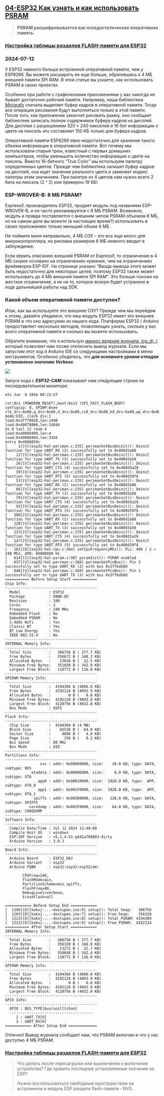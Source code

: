 ## [04-ESP32 Как узнать и как использовать PSRAM](https://thingpulse.com/esp32-how-to-use-psram/)

> **PSRAM расшифровывается как псевдостатическая оперативная память.**

### [Настрoйка таблицы разделов FLASH-памяти для ESP32](#%D0%BD%D0%B0%D1%81%D1%82%D1%80%D0%BE%D0%B9%D0%BA%D0%B0-%D1%82%D0%B0%D0%B1%D0%BB%D0%B8%D1%86%D1%8B-%D1%80%D0%B0%D0%B7%D0%B4%D0%B5%D0%BB%D0%BE%D0%B2-flash-%D0%BF%D0%B0%D0%BC%D1%8F%D1%82%D0%B8-%D0%B4%D0%BB%D1%8F-esp32)

### 2024-07-12

У ESP32 намного больше встроенной оперативной памяти, чем у ESP8266. Вы можете расширить ее еще больше, обратившись к 4 МБ внешней памяти SPI RAM. В этой статье вы узнаете, как использовать PSRAM в своих проектах.

Особенно при работе с графическими приложениями у вас никогда не бывает достаточно рабочей памяти. Например, наша библиотека [Minigrafx](https://github.com/ThingPulse/minigrafx) сначала выделяет буфер кадров в оперативной памяти. Тогда все операции рисования будут выполняться только в этой памяти. После того, как приложение закончит рисовать рамку, оно сообщает библиотеке записать полное содержимое буфера кадров на дисплей. Для дисплея с разрешением 320 × 240 пикселей и 16 бит информации о цвете на пиксель это составляет 150 КБ только для буфера кадров.

Оперативной памяти ESP8266 явно недостаточно для хранения такого объема информации в оперативной памяти. Вот почему мы использовали старый трюк, известный с первых домашних компьютеров, чтобы уменьшить количество информации о цвете на пиксель. Вместо 16-битного “True Color” мы используем палитру определенных цветов. Прежде чем библиотека запишет буфер кадров на дисплей, она ищет значение реального цвета и заменяет индекс палитры этим значением. При палитре из 4 цветов нам нужно всего 2 бита на пиксель (2 ^ 2) или примерно 19 КБ!

### ESP-WROVER-B: 8 МБ PSRAM?

Espressif, производитель ESP32, продает модуль под названием ESP-WROVER-B, и он часто рекламируется с 8 МБ PSRAM. Возможно, модуль и правда поставляется с внешним чипом PSRAM объемом 8 МБ, но на самом деле вы можете (в настоящее время?) использовать в своих приложениях только меньший объем 4 МБ. 

Не поймите меня неправильно, 4 МБ ОЗУ - это все еще много для микроконтроллера, но реклама размером 8 МБ немного вводит в заблуждение.

Если верить описанию внешней PSRAM от Espressif, то ограничение в 4 МБ скорее основано на ограничениях кремния, чем на ограничениях фреймворка ESP-IDF. На странице указано “Ввода-вывода этого может быть недостаточно для некоторых целей, поэтому ESP32 также может использовать до 4 МБ внешней памяти SPI RAM”. Это больше похоже на жесткое ограничение, а не на то, которое вскоре будет устранено в ходе дальнейшей работы над SDK.

### Какой объем оперативной памяти доступен?

Итак, как вы используете это внешнее ОЗУ? Прежде чем мы перейдем к этому, давайте убедимся, что наш модуль ESP32 имеет это внешнее PSRAM и что оно адресуемо из нашего кода. Платформа ESP32 / Arduino предоставляет несколько методов, позволяющих узнать, сколько у вас всего оперативной памяти и сколько вы можете использовать.

Обратите внимание, что я использую [макрос ведения журнала, log_d(..)](https://thingpulse.com/esp32-logging/) который позволяет нам позже отключить вывод журнала. Если мы запустим этот код в Arduino IDE со следующими настройками в меню инструментов. Особенно убедитесь, что ***для основного уровня отладки установлено значение Verbose***.

![](kakoj-obem-operativnoj-pamyati-dostupen.jpg)

Запуск кода c ***ESP32-CAM*** показывает нам следующие строки на последовательном мониторе:

```
ets Jun  8 2016 00:22:57

rst:0x1 (POWERON_RESET),boot:0x13 (SPI_FAST_FLASH_BOOT)
configsip: 0, SPIWP:0xee
clk_drv:0x00,q_drv:0x00,d_drv:0x00,cs0_drv:0x00,hd_drv:0x00,wp_drv:0x00
mode:DIO, clock div:1
load:0x3fff0030,len:1448
load:0x40078000,len:14844
ho 0 tail 12 room 4
load:0x40080400,len:4
load:0x40080404,len:3356
entry 0x4008059c
[     1][V][esp32-hal-periman.c:235] perimanSetBusDeinit(): Deinit function for type UART_RX (2) successfully set to 0x400d3a88
[    12][V][esp32-hal-periman.c:235] perimanSetBusDeinit(): Deinit function for type UART_TX (3) successfully set to 0x400d3a58
[    26][V][esp32-hal-periman.c:235] perimanSetBusDeinit(): Deinit function for type UART_CTS (4) successfully set to 0x400d3a28
[    39][V][esp32-hal-periman.c:235] perimanSetBusDeinit(): Deinit function for type UART_RTS (5) successfully set to 0x400d39f8
[    53][V][esp32-hal-periman.c:235] perimanSetBusDeinit(): Deinit function for type UART_RX (2) successfully set to 0x400d3a88
[    66][V][esp32-hal-periman.c:235] perimanSetBusDeinit(): Deinit function for type UART_TX (3) successfully set to 0x400d3a58
[    79][V][esp32-hal-periman.c:235] perimanSetBusDeinit(): Deinit function for type UART_CTS (4) successfully set to 0x400d3a28
[    93][V][esp32-hal-periman.c:235] perimanSetBusDeinit(): Deinit function for type UART_RTS (5) successfully set to 0x400d39f8
[   106][V][esp32-hal-periman.c:235] perimanSetBusDeinit(): Deinit function for type UART_RX (2) successfully set to 0x400d3a88
[   120][V][esp32-hal-periman.c:235] perimanSetBusDeinit(): Deinit function for type UART_TX (3) successfully set to 0x400d3a58
[   133][V][esp32-hal-periman.c:235] perimanSetBusDeinit(): Deinit function for type UART_CTS (4) successfully set to 0x400d3a28
[   147][V][esp32-hal-periman.c:235] perimanSetBusDeinit(): Deinit function for type UART_RTS (5) successfully set to 0x400d39f8
[   162][D][esp32-hal-cpu.c:264] setCpuFrequencyMhz(): PLL: 480 / 2 = 240 Mhz, APB: 80000000 Hz
[   614][I][esp32-hal-psram.c:90] psramInit(): PSRAM enabled
[   637][V][esp32-hal-periman.c:160] perimanSetPinBus(): Pin 3 successfully set to type UART_RX (2) with bus 0x3ffbdb60
[   648][V][esp32-hal-periman.c:160] perimanSetPinBus(): Pin 1 successfully set to type UART_TX (3) with bus 0x3ffbdb60
=========== Before Setup Start ===========
Chip Info:
------------------------------------------
  Model             : ESP32
  Package           : D0WD-Q5
  Revision          : 100
  Cores             : 2
  Frequency         : 240 MHz
  Embedded Flash    : No
  Embedded PSRAM    : No
  2.4GHz WiFi       : Yes
  Classic BT        : Yes
  BT Low Energy     : Yes
  IEEE 802.15.4     : No
------------------------------------------
INTERNAL Memory Info:
------------------------------------------
  Total Size        :   386756 B ( 377.7 KB)
  Free Bytes        :   356672 B ( 348.3 KB)
  Allocated Bytes   :    23016 B (  22.5 KB)
  Minimum Free Bytes:   351020 B ( 342.8 KB)
  Largest Free Block:   118772 B ( 116.0 KB)
------------------------------------------
SPIRAM Memory Info:
------------------------------------------
  Total Size        :  4194304 B (4096.0 KB)
  Free Bytes        :  4192124 B (4093.9 KB)
  Allocated Bytes   :        0 B (   0.0 KB)
  Minimum Free Bytes:  4192124 B (4093.9 KB)
  Largest Free Block:  4128756 B (4032.0 KB)
  Bus Mode          : QSPI
------------------------------------------
Flash Info:
------------------------------------------
  Chip Size         :  4194304 B (4 MB)
  Block Size        :    65536 B (  64.0 KB)
  Sector Size       :     4096 B (   4.0 KB)
  Page Size         :      256 B (   0.2 KB)
  Bus Speed         : 80 MHz
  Bus Mode          : QIO
------------------------------------------
Partitions Info:
------------------------------------------
                nvs : addr: 0x00009000, size:    20.0 KB, type: DATA, subtype: NVS
            otadata : addr: 0x0000E000, size:     8.0 KB, type: DATA, subtype: OTA
               app0 : addr: 0x00010000, size:  1920.0 KB, type:  APP, subtype: OTA_0
               app1 : addr: 0x001F0000, size:  1920.0 KB, type:  APP, subtype: OTA_1
             spiffs : addr: 0x003D0000, size:   128.0 KB, type: DATA, subtype: SPIFFS
           coredump : addr: 0x003F0000, size:    64.0 KB, type: DATA, subtype: COREDUMP
------------------------------------------
Software Info:
------------------------------------------
  Compile Date/Time : Jul 12 2024 13:49:08
  Compile Host OS   : windows
  ESP-IDF Version   : v5.1.4-51-g442a798083-dirty
  Arduino Version   : 3.0.1
------------------------------------------
Board Info:
------------------------------------------
  Arduino Board     : ESP32_DEV
  Arduino Variant   : esp32
  Arduino FQBN      : esp32:esp32:esp32cam:
  
        CPUFreq=240,
        FlashMode=qio,
        PartitionScheme=min_spiffs,
        FlashFreq=80,
        DebugLevel=verbose,
        EraseFlash=all
        
============ Before Setup End ============
[  1195][D][kakoj-...-dostupen.ino:6] setup(): Total heap:   386756
[  1203][D][kakoj-...-dostupen.ino:7] setup(): Free heap:    356320
[  1213][D][kakoj-...-dostupen.ino:8] setup(): Total PSRAM: 4194304
[  1223][D][kakoj-...-dostupen.ino:9] setup(): Free PSRAM:  4192124
=========== After Setup Start ============
INTERNAL Memory Info:
------------------------------------------
  Total Size        :   386756 B ( 377.7 KB)
  Free Bytes        :   356320 B ( 348.0 KB)
  Allocated Bytes   :    23272 B (  22.7 KB)
  Minimum Free Bytes:   350648 B ( 342.4 KB)
  Largest Free Block:   118772 B ( 116.0 KB)
------------------------------------------
SPIRAM Memory Info:
------------------------------------------
  Total Size        :  4194304 B (4096.0 KB)
  Free Bytes        :  4192124 B (4093.9 KB)
  Allocated Bytes   :        0 B (   0.0 KB)
  Minimum Free Bytes:  4192124 B (4093.9 KB)
  Largest Free Block:  4128756 B (4032.0 KB)
------------------------------------------
GPIO Info:
------------------------------------------
  GPIO : BUS_TYPE[bus/unit][chan]
  --------------------------------------  
     1 : UART_TX[0]
     3 : UART_RX[0]
============ After Setup End =============
```
Отлично! Вывод журнала сообщает нам, что PSRAM включен и что у нас доступно 4 МБ PSRAM. 

### [Настройка таблицы разделов FLASH-памяти для ESP32](https://kotyara12.ru/iot/esp32_flash/)

> Что делать после перезагрузки или выключения и включения устройства? Где хранить последние установленные значения на ESP?
> 
> Нужно воспользоваться свободным пространством на встроенном в модуль ESP разделе flash-памяти - NVS.




